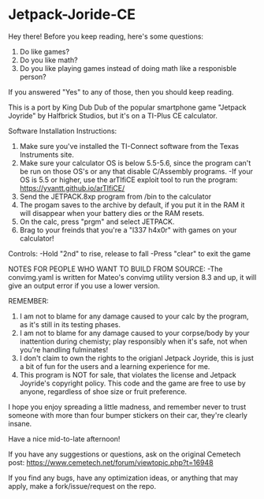 # Jetpack-Joride-CE
Hey there! Before you keep reading, here's some questions:
1. Do like games?
2. Do you like math?
3. Do you like playing games instead of doing math like a responisble person?

If you answered "Yes" to any of those, then you should keep reading.

This is a port by King Dub Dub of the popular smartphone game "Jetpack Joyride" by Halfbrick Studios, but it's on a TI-Plus CE calculator.

Software Installation Instructions:

1. Make sure you've installed the TI-Connect software from the Texas Instruments site.
2. Make sure your calculator OS is below 5.5-5.6, since the program can't be run on those OS's or any that disable C/Assembly programs.
    -If your OS is 5.5 or higher, use the arTIfiCE exploit tool to run the program: https://yvantt.github.io/arTIfiCE/
3. Send the JETPACK.8xp program from /bin to the calculator
4. The progam saves to the archive by default, if you put it in the RAM it will disappear when your battery dies or the RAM resets.
5. On the calc, press "prgm" and select JETPACK.
6. Brag to your freinds that you're a "l337 h4x0r" with games on your calculator!

Controls:
-Hold "2nd" to rise, release to fall
-Press "clear" to exit the game

NOTES FOR PEOPLE WHO WANT TO BUILD FROM SOURCE:
-The convimg.yaml is written for Mateo's convimg utility version 8.3 and up, it will give an output error if you use a lower version.

REMEMBER:
1. I am not to blame for any damage caused to your calc by the program, as it's still in its testing phases.
2. I am not to blame for any damage caused to your corpse/body by your inattention during chemisty; play responsibly when it's safe, not when you're handling fulminates!
3. I don't claim to own the rights to the origianl Jetpack Joyride, this is just a bit of fun for the users and a learning experience for me.
4. This program is NOT for sale, that violates the license and Jetpack Joyride's copyright policy. This code and the game are free to use by anyone, regardless of shoe size or fruit preference.

I hope you enjoy spreading a little madness, and remember never to trust someone with more than four bumper stickers on their car, they're clearly insane.

Have a nice mid-to-late afternoon!

If you have any suggestions or questions, ask on the original Cemetech post:
https://www.cemetech.net/forum/viewtopic.php?t=16948

If you find any bugs, have any optimization ideas, or anything that may apply, make a fork/issue/request on the repo.
